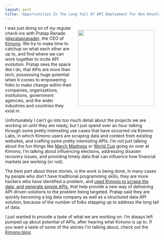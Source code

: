 ```yaml
---
layout: post
title: 'Opportunities In The Long Tail Of API Deployment For Non-Developers, Using Kimono Labs'
---
```

<p><a href="https://www.kimonolabs.com/"><img style="padding: 15px;" src="https://s3.amazonaws.com/kinlane-productions/api-evangelist/kimono/kimono-black-square.jpeg" alt="" width="250" align="right" /></a></p>
<p>I was just doing on of my regular check-ins with Pratap Ranade (<a href="https://twitter.com/pratapranade">@pratapranade</a>), the CEO of <a href="https://www.kimonolabs.com/">Kimono</a>. We try to make time to catchup on what each other are up to, and find where we can work together to incite API evolution. Pratap sees the space like I do, that APIs are more than tech, possessing huge potential when it comes to empowering folks to make change within their companies, organizations, institutions, government agencies, and the wider industries and countries they exist in.</p>
<p>Unfortunately I can&rsquo;t go into too much detail about the projects we are working on until they are ready, but I just spend over an hour talking through some pretty interesting use cases that have occurred via Kimono Labs, in which Kimono users are scraping data and content from existing websites, and crafting some pretty interesting APIs. I&rsquo;m not just talking about the fun things like <a href="https://www.kimonolabs.com/marchmadness/explorer">March Madness</a> or <a href="https://www.kimonolabs.com/worldcup/explorer">World Cup</a> going on over at Kimono, I&rsquo;m talking about influencing elections, addressing disaster recovery issues, and providing timely data that can influence how financial markets are working (or not).</p>
<p>The best part about these stories, is the work is being done, in many cases by people who don't have traditional programming skills, they are more hackers who have identified a problem, and <a href="https://www.kimonolabs.com/">used Kimono to scrape the data, and generate simple APIs</a>, that help provide a new way of delivering API-driven solutions to the problem being targeted. Pratap said they are quickly becoming a big data company as well as a structured data API solution, because of the number of folks stepping up to address the long tail of data.</p>
<p>I just wanted to provide a taste of what we are working on. I&rsquo;m always left pumped up about potential of APIs, after hearing what Kimono is up to. If you want a taste of some of the stories I'm talking about, check out the <a href="http://blog.kimonolabs.com/">Kimono blog</a>.</p>